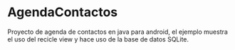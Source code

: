 # AgendaContactos
Proyecto de agenda de contactos en java para android, el ejemplo muestra el uso del recicle view y hace uso de la base de datos SQLite.
